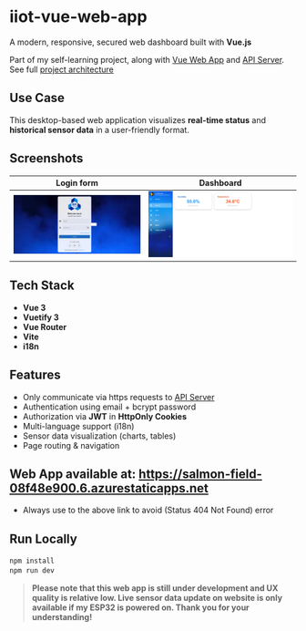 # iiot-vue-web-app

A modern, responsive, secured web dashboard built with **Vue.js**  

Part of my self-learning project, along with [Vue Web App](https://github.com/huyle-auto/iiot-vue-web-app) and [API Server](https://github.com/huyle-auto/iiot-api-server). See full [project architecture](https://github.com/huyle-auto/iiot-micro-service-mqtt-client/blob/7a92edc33feab2fa177edbdcb55190a52904683b/architecture.jpg)

## Use Case

This desktop-based web application visualizes **real-time status** and **historical sensor data** in a user-friendly format.

## Screenshots

| Login form | Dashboard |
|-----------|------------------|
| ![](screenshots/login.png) | ![](screenshots/dashboard.png) |

## Tech Stack

- **Vue 3**
- **Vuetify 3** 
- **Vue Router**
- **Vite** 
- **i18n**

## Features
- Only communicate via https requests to [API Server](https://github.com/huyle-auto/iiot-api-server)
- Authentication using email + bcrypt password
- Authorization via **JWT** in **HttpOnly Cookies**
- Multi-language support (i18n)
- Sensor data visualization (charts, tables)
- Page routing & navigation

## Web App available at: https://salmon-field-08f48e900.6.azurestaticapps.net
* Always use to the above link to avoid (Status 404 Not Found) error

## Run Locally

```bash
npm install
npm run dev
```

> **Please note that this web app is still under development and UX quality is relative low. Live sensor data update on website is only available if my ESP32 is powered on. Thank you for your understanding!**




